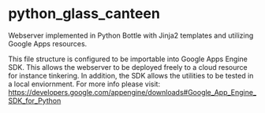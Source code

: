 python_glass_canteen
====================

Webserver implemented in Python Bottle with Jinja2 templates and utilizing Google Apps resources.

This file structure is configured to be importable into Google Apps Engine SDK. 
This allows the webserver to be deployed freely to a cloud resource for instance tinkering.
In addition, the SDK allows the utilities to be tested in a local enviornment.
For more info please visit: https://developers.google.com/appengine/downloads#Google_App_Engine_SDK_for_Python
